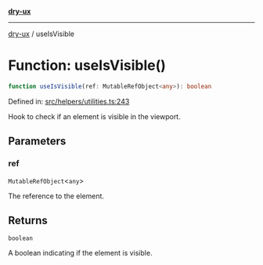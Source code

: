 [**dry-ux**](../README.md)

***

[dry-ux](../README.md) / useIsVisible

# Function: useIsVisible()

```ts
function useIsVisible(ref: MutableRefObject<any>): boolean
```

Defined in: [src/helpers/utilities.ts:243](https://github.com/navedr/dry-ux/blob/f464198215bbdbf8f80dadda55a7d0d7eeb0411c/src/helpers/utilities.ts#L243)

Hook to check if an element is visible in the viewport.

## Parameters

### ref

`MutableRefObject`\<`any`\>

The reference to the element.

## Returns

`boolean`

A boolean indicating if the element is visible.
